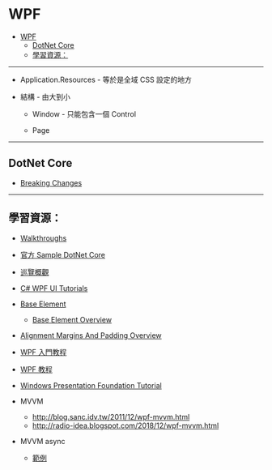 # WPF

- [WPF](#wpf)
  - [DotNet Core](#dotnet-core)
  - [學習資源：](#%e5%ad%b8%e7%bf%92%e8%b3%87%e6%ba%90)

---

- Application.Resources - 等於是全域 CSS 設定的地方

- 結構 - 由大到小

  - Window - 只能包含一個 Control

  - Page

---

## DotNet Core

- [Breaking Changes](https://docs.microsoft.com/zh-tw/dotnet/core/porting/winforms-breaking-changes)



---

## 學習資源：

- [Walkthroughs](https://docs.microsoft.com/en-us/dotnet/framework/wpf/getting-started/wpf-walkthroughs)

- [官方 Sample DotNet Core](https://github.com/microsoft/WPF-Samples)

- [巡覽概觀](https://docs.microsoft.com/zh-tw/dotnet/framework/wpf/app-development/navigation-overview)

- [C# WPF UI Tutorials](https://www.youtube.com/watch?v=Vjldip84CXQ&list=PLrW43fNmjaQVYF4zgsD0oL9Iv6u23PI6M)

- [Base Element](https://docs.microsoft.com/zh-tw/dotnet/framework/wpf/advanced/base-elements)

  - [Base Element Overview](https://docs.microsoft.com/zh-tw/dotnet/framework/wpf/advanced/base-elements-overview)

- [Alignment Margins And Padding Overview](https://docs.microsoft.com/zh-tw/dotnet/framework/wpf/advanced/alignment-margins-and-padding-overview)

- [WPF 入門教程](https://blog.csdn.net/weixin_38029882/category_7952230.html)

- [WPF 教程](https://blog.csdn.net/seanbei/category_2396699.html)

- [Windows Presentation Foundation Tutorial](http://www.java2s.com/Tutorial/CSharp/0470__Windows-Presentation-Foundation/Catalog0470__Windows-Presentation-Foundation.htm)

- MVVM

  - http://blog.sanc.idv.tw/2011/12/wpf-mvvm.html
  - http://radio-idea.blogspot.com/2018/12/wpf-mvvm.html

- MVVM async

  - [範例](https://stackoverflow.com/questions/38717533/mvvm-async-await-pattern)